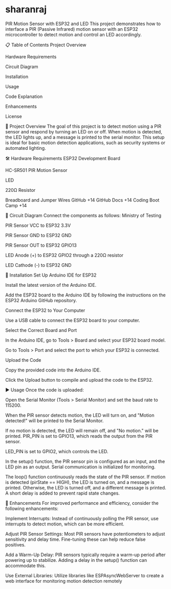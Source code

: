 # sharanraj
PIR Motion Sensor with ESP32 and LED This project demonstrates how to interface a PIR (Passive Infrared) motion sensor with an ESP32 microcontroller to detect motion and control an LED accordingly.

📋 Table of Contents Project Overview

Hardware Requirements

Circuit Diagram

Installation

Usage

Code Explanation

Enhancements

License

📖 Project Overview The goal of this project is to detect motion using a PIR sensor and respond by turning an LED on or off. When motion is detected, the LED lights up, and a message is printed to the serial monitor. This setup is ideal for basic motion detection applications, such as security systems or automated lighting.

🛠 Hardware Requirements ESP32 Development Board

HC-SR501 PIR Motion Sensor

LED

220Ω Resistor

Breadboard and Jumper Wires GitHub +14 GitHub Docs +14 Coding Boot Camp +14

🔌 Circuit Diagram Connect the components as follows: Ministry of Testing

PIR Sensor VCC to ESP32 3.3V

PIR Sensor GND to ESP32 GND

PIR Sensor OUT to ESP32 GPIO13

LED Anode (+) to ESP32 GPIO2 through a 220Ω resistor

LED Cathode (-) to ESP32 GND

🧰 Installation Set Up Arduino IDE for ESP32

Install the latest version of the Arduino IDE.

Add the ESP32 board to the Arduino IDE by following the instructions on the ESP32 Arduino GitHub repository.

Connect the ESP32 to Your Computer

Use a USB cable to connect the ESP32 board to your computer.

Select the Correct Board and Port

In the Arduino IDE, go to Tools > Board and select your ESP32 board model.

Go to Tools > Port and select the port to which your ESP32 is connected.

Upload the Code

Copy the provided code into the Arduino IDE.

Click the Upload button to compile and upload the code to the ESP32.

▶ Usage Once the code is uploaded:

Open the Serial Monitor (Tools > Serial Monitor) and set the baud rate to 115200.

When the PIR sensor detects motion, the LED will turn on, and "Motion detected!" will be printed to the Serial Monitor.

If no motion is detected, the LED will remain off, and "No motion." will be printed. PIR_PIN is set to GPIO13, which reads the output from the PIR sensor.

LED_PIN is set to GPIO2, which controls the LED.

In the setup() function, the PIR sensor pin is configured as an input, and the LED pin as an output. Serial communication is initialized for monitoring.

The loop() function continuously reads the state of the PIR sensor. If motion is detected (pirState == HIGH), the LED is turned on, and a message is printed. Otherwise, the LED is turned off, and a different message is printed. A short delay is added to prevent rapid state changes.

🚀 Enhancements For improved performance and efficiency, consider the following enhancements:

Implement Interrupts: Instead of continuously polling the PIR sensor, use interrupts to detect motion, which can be more efficient.

Adjust PIR Sensor Settings: Most PIR sensors have potentiometers to adjust sensitivity and delay time. Fine-tuning these can help reduce false positives.

Add a Warm-Up Delay: PIR sensors typically require a warm-up period after powering up to stabilize. Adding a delay in the setup() function can accommodate this.

Use External Libraries: Utilize libraries like ESPAsyncWebServer to create a web interface for monitoring motion detection remotely

